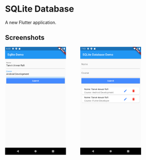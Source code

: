 # SQLite Database

A new Flutter application.

## Screenshots

<img src="screenshots/insert.png" width="200"> &nbsp;&nbsp;&nbsp;&nbsp;&nbsp;&nbsp;&nbsp;&nbsp;&nbsp;&nbsp; <img src="screenshots/show.png" width="200"> 
